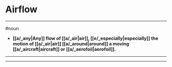 # Airflow
---
#noun
- **[[a/_any|Any]] flow of [[a/_air|air]], [[e/_especially|especially]] the motion of [[a/_air|air]] [[a/_around|around]] a moving [[a/_aircraft|aircraft]] or [[a/_aerofoil|aerofoil]].**
---
---
